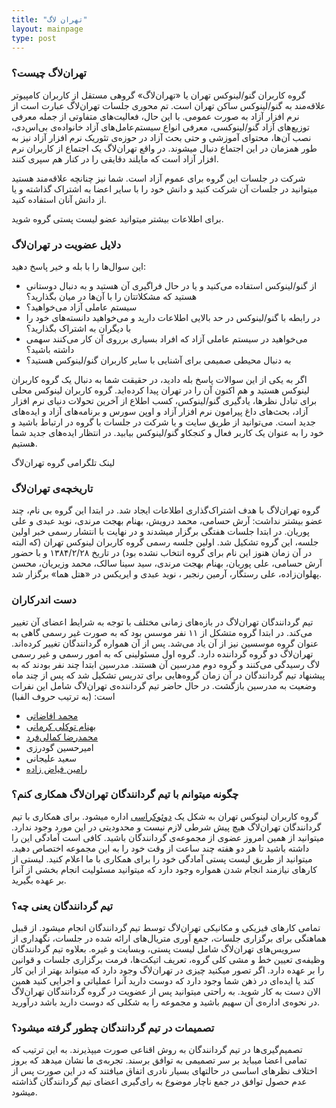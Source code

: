 ```yaml
---
title: "تهران لاگ"
layout: mainpage
type: post
---
```

### تهران‌لاگ چیست؟
گروه کاربران گنو/لینوکس تهران یا «تهران‌لاگ» گروهی مستقل از کاربران کامپیوتر علاقه‌مند به گنو/لینوکس ساکن تهران است. تم محوری جلسات تهران‌لاگ عبارت است از نرم افزار آزاد به صورت عمومی. با این حال، فعالیت‌های متفاوتی از جمله معرفی توزیع‌های آزاد گنو/لینوکسی، معرفی انواع سیستم‌عامل‌های آزاد خانواده‌ی بی‌اس‌دی، نصب آن‌ها، محتوای آموزشی و حتی بحث آزاد در حوزه‌ی تئوریک نرم افزار آزاد نیز به طور همزمان در این اجتماع دنبال میشوند. در واقع تهران‌لاگ یک اجتماع از کاربران نرم افزار آزاد است که مایلند دقایقی را در کنار هم سپری کنند.

شرکت در جلسات این گروه برای عموم آزاد است. شما نیز چنانچه علاقه‌مند هستید میتوانید در جلسات آن شرکت کنید و دانش خود را با سایر اعضا به اشتراک گذاشته و یا از دانش آنان استفاده کنید.

برای اطلاعات بیشتر میتوانید عضو لیست پستی گروه شوید.

### دلایل عضویت در تهران‌لاگ
این سوال‌ها را با بله و خیر پاسخ دهید:

* از گنو/لینوکس استفاده می‌کنید و یا در حال فراگیری آن هستید و به دنبال دوستانی هستید که مشکلاتتان را با آن‌ها در میان بگذارید؟
* سیستم عاملی آزاد می‌خواهید؟
* در رابطه با گنو/لینوکس در حد بالایی اطلاعات دارید و می‌خواهید دانسته‌های خود را با دیگران به اشتراک بگذارید؟
* می‌خواهید در سیستم عاملی آزاد که افراد بسیاری برروی آن کار می‌کنند سهمی داشته باشید؟
* به دنبال محیطی صمیمی برای آشنایی با سایر کاربران گنو/لینوکس هستید؟

اگر به یکی از این سوالات پاسخ بله دادید، در حقیقت شما به دنبال یک گروه کاربران لینوکس هستید و هم اکنون آن را در تهران پیدا کرده‌اید. گروه کاربران لینوکس محلی برای تبادل نظرها، یادگیری گنو/لینوکس، کسب اطلاع از آخرین تحولات دنیای نرم افزار آزاد، بحث‌های داغ پیرامون نرم افزار آزاد و اوپن سورس و برنامه‌های آزاد و ایده‌های جدید است. می‌توانید از طریق سایت و یا شرکت در جلسات با گروه در ارتباط باشید و خود را به عنوان یک کاربر فعال و کنجکاو گنو/لینوکس بیابید. در انتظار ایده‌های جدید شما هستیم.

لینک تلگرامی گروه تهران‌لاگ

### تاریخچه‌ی تهران‌لاگ
گروه تهران‌لاگ با هدف اشتراک‌گذاری اطلاعات ایجاد شد. در ابتدا این گروه بی نام، چند عضو بیشتر نداشت: آرش حسامی، محمد درویش، بهنام بهجت مرندی، نوید عبدی و علی پوریان. در ابتدا جلسات هفتگی برگزار میشدند و در نهایت با انتشار رسمی خبر اولین جلسه‌، این گروه تشکیل شد. اولین جلسه رسمی گروه کاربران لینوکس تهران (که البته در آن زمان هنوز این نام برای گروه انتخاب نشده بود) در تاریخ ۱۳۸۴/۲/۲۸ و با حضور آرش حسامی، علی پوریان، بهنام بهجت مرندی، سید سینا سالک، محمد وزیریان، محسن پهلوان‌زاده، علی رستگار، آرمین رنجبر ، نوید عبدی و ایریکس در «هتل هما» برگزار شد.

### دست اندرکاران
تیم گردانندگان تهران‌لاگ در بازه‌های زمانی مختلف با توجه به شرایط اعضای آن تغییر می‌کند. در ابتدا گروه متشکل از ۱۱ نفر موسس بود که به صورت غیر رسمی گاهی به عنوان گروه موسسین نیز از آن یاد می‌شد. پس از آن همواره گردانندگان تغییر کرده‌اند. تهران‌لاگ دو گروه گرداننده دارد. گروه اول مسئولینی که به امور رسمی و غیر رسمی لاگ رسیدگی می‌کنند و گروه دوم مدرسین آن هستند. مدرسین ابتدا چند نفر بودند که به پیشنهاد تیم گردانندگان در آن زمان گروه‌هایی برای تدریس تشکیل شد که پس از چند ماه وضعیت به مدرسین بازگشت. در حال حاضر تیم گرداننده‌ی تهران‌لاگ شامل این نفرات است: (به ترتیب حروف الفبا)

* [محمد افاضاتی](mailto:efazati@tehlug.org)
* [بهنام توکلی کرمانی](mailto:behnam@tehlug.org)
* [محمد‌رضا کمالی‌فرد](mailto:reza@tehlug.org)
* امیرحسین گودرزی
* سعید علیجانی
* [رامین فیاض زاده](mailto:ramin.fayyaz91@gmail.com)

### چگونه میتوانم با تیم گردانندگان تهران‌لاگ همکاری کنم؟
گروه کاربران لینوکس تهران به شکل یک [دوئوکراسی](http://www.communitywiki.org/DoOcracy) اداره میشود. برای همکاری با تیم گردانندگان تهران‌لاگ هیچ پیش شرطی لازم نیست و محدودیتی در این مورد وجود ندارد. میتوانید از همین امروز عضوی از مجموعه‌ی گردانندگان باشید. کافی است آمادگی این را داشته باشید تا هر دو هفته چند ساعت از وقت خود را به این مجموعه اختصاص دهید. میتوانید از طریق لیست پستی آمادگی خود را برای همکاری با ما اعلام کنید. لیستی از کارهای نیازمند انجام شدن همواره وجود دارد که میتوانید مسئولیت انجام بخشی از آنرا بر عهده بگیرید.

### تیم گردانندگان یعنی چه؟
تمامی کارهای فیزیکی و مکانیکی تهران‌لاگ توسط تیم گردانندگان انجام میشود. از قبیل هماهنگی برای برگزاری جلسات، جمع آوری متریال‌های ارائه شده در جلسات، نگهداری از سرویس‌های تهران‌لاگ شامل لیست پستی، وبسایت و غیره. بعلاوه تیم گردانندگان وظیفه‌ی تعیین خط و مشی کلی گروه، تعریف اتیکت‌ها، فرمت برگزاری جلسات و قوانین را بر عهده دارد. اگر تصور میکنید چیزی در تهران‌لاگ وجود دارد که میتواند بهتر از این کار کند یا ایده‌ای در ذهن شما وجود دارد که دوست دارید آنرا عملیاتی و اجرایی کنید همین الان دست به کار شوید. به راحتی میتوانید پس از عضویت در گروه گردانندگان تهران‌لاگ در نحوه‌ی اداره‌ی آن سهیم باشید و مجموعه‌ را به شکلی که دوست دارید باشد درآورید.

### تصمیمات در تیم گردانندگان چطور گرفته میشود؟
تصمیم‌گیری‌ها در تیم گردانندگان به روش اقناعی صورت میپذیرند. به این ترتیب که تمامی اعضا میباید بر سر تصمیمی به توافق برسند. تجربه‌ی ما نشان میدهد که بروز اختلاف نظرهای اساسی در حالتهای بسیار نادری اتفاق میافتند که در این صورت پس از عدم حصول توافق در جمع ناچار موضوع به رای‌گیری اعضای تیم گردانندگان گذاشته میشود.